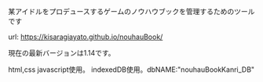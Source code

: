 某アイドルをプロデュースするゲームのノウハウブックを管理するためのツールです

url: https://kisaragiayato.github.io/nouhauBook/ 

現在の最新バージョンは1.14です。

html,css javascript使用。
indexedDB使用。dbNAME:"nouhauBookKanri_DB"

